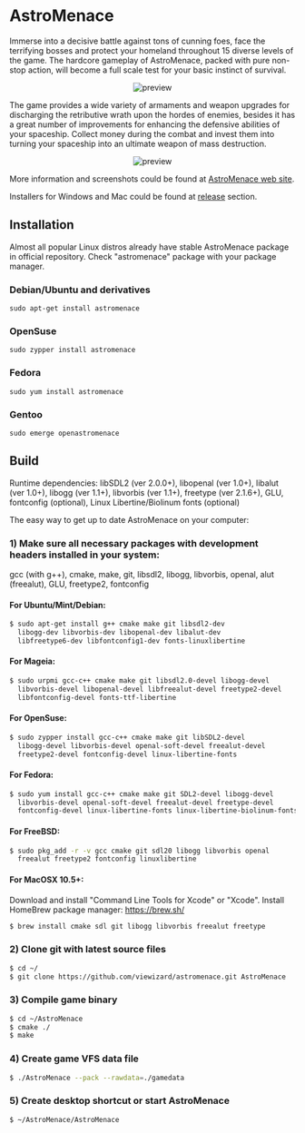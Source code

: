 # AstroMenace

Immerse into a decisive battle against tons of cunning foes, face the terrifying bosses and protect your homeland throughout 15 diverse levels of the game. The hardcore gameplay of AstroMenace, packed with pure non-stop action, will become a full scale test for your basic instinct of survival.

<p align="center">
  <img src="https://raw.githubusercontent.com/viewizard/astromenace/master/preview1.jpg" alt="preview"/>
</p>

The game provides a wide variety of armaments and weapon upgrades for discharging the retributive wrath upon the hordes of enemies, besides it has a great number of improvements for enhancing the defensive abilities of your spaceship. Collect money during the combat and invest them into turning your spaceship into an ultimate weapon of mass destruction.

<p align="center">
  <img src="https://raw.githubusercontent.com/viewizard/astromenace/master/preview2.png" alt="preview"/>
</p>

More information and screenshots could be found at [AstroMenace web site](http://www.viewizard.com/).

Installers for Windows and Mac could be found at [release](https://github.com/viewizard/astromenace/releases) section.

## Installation

Almost all popular Linux distros already have stable AstroMenace package in official repository. Check "astromenace" package with your package manager.

### Debian/Ubuntu and derivatives
```
sudo apt-get install astromenace
```

### OpenSuse
```
sudo zypper install astromenace
```

### Fedora
```
sudo yum install astromenace
```

### Gentoo
```
sudo emerge openastromenace
```

## Build

Runtime dependencies:
libSDL2 (ver 2.0.0+), libopenal (ver 1.0+), libalut (ver 1.0+), libogg (ver 1.1+), libvorbis (ver 1.1+), freetype (ver 2.1.6+), GLU, fontconfig (optional), Linux Libertine/Biolinum fonts (optional)


The easy way to get up to date AstroMenace on your computer:

### 1) Make sure all necessary packages with development headers installed in your system: 

   gcc (with g++), cmake, make, git, libsdl2, libogg, libvorbis, openal, 
   alut (freealut), GLU, freetype2, fontconfig

#### For Ubuntu/Mint/Debian:
```bash
$ sudo apt-get install g++ cmake make git libsdl2-dev
  libogg-dev libvorbis-dev libopenal-dev libalut-dev
  libfreetype6-dev libfontconfig1-dev fonts-linuxlibertine
```

#### For Mageia:
```bash
$ sudo urpmi gcc-c++ cmake make git libsdl2.0-devel libogg-devel
  libvorbis-devel libopenal-devel libfreealut-devel freetype2-devel
  libfontconfig-devel fonts-ttf-libertine
```

#### For OpenSuse:
```bash
$ sudo zypper install gcc-c++ cmake make git libSDL2-devel
  libogg-devel libvorbis-devel openal-soft-devel freealut-devel
  freetype2-devel fontconfig-devel linux-libertine-fonts
```

#### For Fedora:
```bash
$ sudo yum install gcc-c++ cmake make git SDL2-devel libogg-devel
  libvorbis-devel openal-soft-devel freealut-devel freetype-devel
  fontconfig-devel linux-libertine-fonts linux-libertine-biolinum-fonts
```

#### For FreeBSD:
```bash
$ sudo pkg_add -r -v gcc cmake git sdl20 libogg libvorbis openal
  freealut freetype2 fontconfig linuxlibertine
```

#### For MacOSX 10.5+:
Download and install "Command Line Tools for Xcode" or "Xcode".
Install HomeBrew package manager: https://brew.sh/
```bash
$ brew install cmake sdl git libogg libvorbis freealut freetype
```

### 2) Clone git with latest source files
```bash
$ cd ~/
$ git clone https://github.com/viewizard/astromenace.git AstroMenace
```

### 3) Compile game binary
```bash
$ cd ~/AstroMenace
$ cmake ./
$ make
```

### 4) Create game VFS data file
```bash
$ ./AstroMenace --pack --rawdata=./gamedata
```

### 5) Create desktop shortcut or start AstroMenace
```bash
$ ~/AstroMenace/AstroMenace
```
